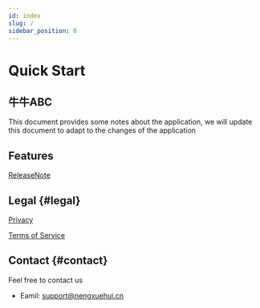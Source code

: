 ```yaml
---
id: index
slug: /
sidebar_position: 0
---
```


# Quick Start
## 牛牛ABC
This document provides some notes about the application, we will update this document to adapt to the changes of the application

## Features
[ReleaseNote](features.md) 

## Legal {#legal}
[Privacy](Privacy&Terms/privacy.md)

[Terms of Service](Privacy&Terms/terms.md)

## Contact {#contact}
Feel free to contact us
- Eamil: support@nengxuehui.cn